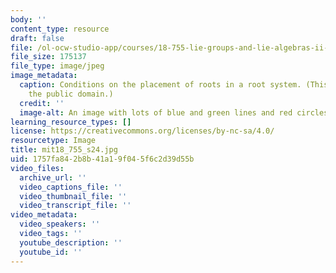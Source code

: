 ```yaml
---
body: ''
content_type: resource
draft: false
file: /ol-ocw-studio-app/courses/18-755-lie-groups-and-lie-algebras-ii-spring-2024/mit18_755_s24.jpg
file_size: 175137
file_type: image/jpeg
image_metadata:
  caption: Conditions on the placement of roots in a root system. (This image is in
    the public domain.)
  credit: ''
  image-alt: An image with lots of blue and green lines and red circles.
learning_resource_types: []
license: https://creativecommons.org/licenses/by-nc-sa/4.0/
resourcetype: Image
title: mit18_755_s24.jpg
uid: 1757fa84-2b8b-41a1-9f04-5f6c2d39d55b
video_files:
  archive_url: ''
  video_captions_file: ''
  video_thumbnail_file: ''
  video_transcript_file: ''
video_metadata:
  video_speakers: ''
  video_tags: ''
  youtube_description: ''
  youtube_id: ''
---
```


